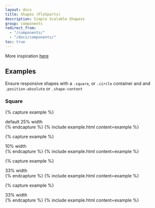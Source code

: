 ```yaml
---
layout: docs
title: Shapes (FloSports)
description: Simple Scalable Shapess
group: components
redirect_from:
  - "/components/"
  - "/docs/components/"
toc: true
---
```


More inspiration [here](https://css-tricks.com/the-shapes-of-css/)

## Examples

Ensure responsive shapes with a `.square`, or `.circle` container and and `.position-absolute` or `.shape-content`

### Square

{% capture example %}

<div class="square bg-primary">
  <div class="shape-content">
    default 25% width
  </div>
</div>
{% endcapture %}
{% include example.html content=example %}

{% capture example %}

<div class="square bg-primary w-10">
  <div class="shape-content">
    10% width
  </div>
</div>
{% endcapture %}
{% include example.html content=example %}

{% capture example %}

<div class="square bg-primary w-33">
  <div class="position-absolute center-x center-y text-white">
    33% width
  </div>
</div>
{% endcapture %}
{% include example.html content=example %}

{% capture example %}

<div class="circle bg-primary w-33">
  <div class="position-absolute center-x center-y text-white">
    33% width
  </div>
</div>
{% endcapture %}
{% include example.html content=example %}


